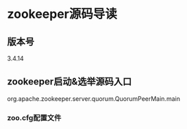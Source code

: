 # zookeeper源码导读

## 版本号

3.4.14

## zookeeper启动&选举源码入口

org.apache.zookeeper.server.quorum.QuorumPeerMain.main

### zoo.cfg配置文件
